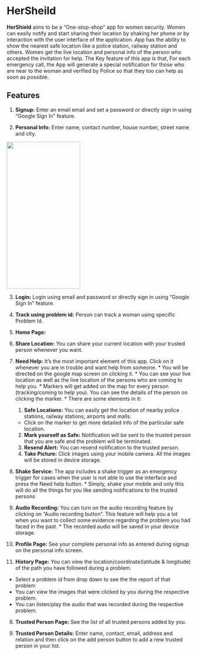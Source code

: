 # HerSheild
**HerShield** aims to be a “One-stop-shop” app for women security. Women can easily notify and start sharing their location by shaking her phone or by 
interaction with the user interface of the application. App has the ability to show the nearest safe location like a police station, railway station and others.
Women get the live location and personal info of the person who accepted the invitation for help. The Key feature of this app is that, For each emergency call,
the App will generate a special notification for those who are near to the woman and verified by Police so that they too can help as soon as possible.
<br/>
## Features
1. **Signup:** Enter an email email and set a password or directly sign in using “Google Sign In” feature.

2. **Personal Info:** Enter name, contact number, house number, street name and city.

<img src="https://drive.google.com/file/d/1GPG_MzrcN4mVLFTAmq0O9xfi-glYPS2k/view?usp=sharing" width="200" height ="400">

3. **Login:** Login using email and password or directly sign in using “Google Sign In” feature.

4. **Track using problem id:** Person can track a woman using specific Problem Id.

5. **Home Page:** 
  1. **Share Location:** You can share your current location with your trusted person whenever you want.
  
  2. **Need Help:** It’s the most important element of this app. Click on it whenever you are in trouble and want help from someone.
    * You will be directed on the google map screen on clicking it.
    * You can see your live location as well as the live location of the persons who are coming to help you.
    * Markers will get added on the map for every person (tracking/coming to help you). You can see the details of the person on clicking the marker.
    * There are some elements in it:
      1. **Safe Locations:** You can easily get the location of nearby police stations, railway stations, airports and malls.
        * Click on the marker to get more detailed info of the particular safe location.
      2. **Mark yourself as Safe:** Notification will be sent to the trusted person that you are safe and the problem will be terminated.
      3. **Resend Alert:** You can resend notification to the trusted person.
      4. **Take Picture:** Click images using your mobile camera. All the images will be stored in device storage.
      
  3. **Shake Service:** The app includes a shake trigger as an emergency trigger for cases when the user is not able to use the interface and press the Need help button.
    * Simply, shake your mobile and only this will do all the things for you like sending notifications to the  trusted persons
  
  4. **Audio Recording:** You can turn on the audio recording feature by clicking on “Audio recording button”. This feature will help you a lot when you want to collect some         evidence regarding the problem you had faced in the past.
    * The recorded audio will be saved in your device storage.
    
6. **Profile Page:** See your complete personal info as entered during signup on the personal info screen.

7. **History Page:** You can view the location/coordinate(latitude & longitude) of the path you have followed during a problem.
  * Select a problem id from drop down to see the the report of that problem
  * You can view the images that were clicked by you during the respective problem.
  * You can listen/play the audio that was recorded during the respective problem.
  
8. **Trusted Person Page:**  See the list of all trusted persons added by you.

9. **Trusted Person Details:** Enter name, contact, email, address and relation and then click on the add person button to add a new trusted person in your list.




